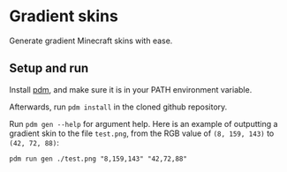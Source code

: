 # Gradient skins

Generate gradient Minecraft skins with ease.

## Setup and run

Install [pdm](https://github.com/pdm-project/pdm), and make sure it is in your PATH environment variable.

Afterwards, run `pdm install` in the cloned github repository.

Run `pdm gen --help` for argument help. Here is an example of outputting a gradient skin to the file `test.png`, from the RGB value of `(8, 159, 143)` to `(42, 72, 88)`:

```
pdm run gen ./test.png "8,159,143" "42,72,88"
```
